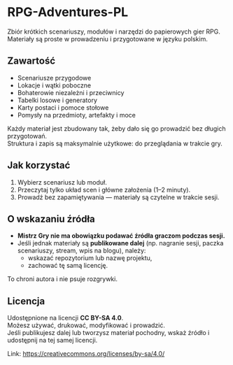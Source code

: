 # RPG-Adventures-PL

Zbiór krótkich scenariuszy, modułów i narzędzi do papierowych gier RPG.  
Materiały są proste w prowadzeniu i przygotowane w języku polskim.

## Zawartość
- Scenariusze przygodowe
- Lokacje i wątki poboczne
- Bohaterowie niezależni i przeciwnicy
- Tabelki losowe i generatory
- Karty postaci i pomoce stołowe
- Pomysły na przedmioty, artefakty i moce

Każdy materiał jest zbudowany tak, żeby dało się go prowadzić bez długich przygotowań.  
Struktura i zapis są maksymalnie użytkowe: do przeglądania w trakcie gry.

## Jak korzystać
1. Wybierz scenariusz lub moduł.
2. Przeczytaj tylko układ scen i główne założenia (1–2 minuty).
3. Prowadź bez zapamiętywania — materiały są czytelne w trakcie sesji.

## O wskazaniu źródła
- **Mistrz Gry nie ma obowiązku podawać źródła graczom podczas sesji.**
- Jeśli jednak materiały są **publikowane dalej** (np. nagranie sesji, paczka scenariuszy, stream, wpis na blogu), należy:
  - wskazać repozytorium lub nazwę projektu,
  - zachować tę samą licencję.

To chroni autora i nie psuje rozgrywki.

## Licencja
Udostępnione na licencji **CC BY-SA 4.0**.  
Możesz używać, drukować, modyfikować i prowadzić.  
Jeśli publikujesz dalej lub tworzysz materiał pochodny, wskaż źródło i udostępnij na tej samej licencji.

Link: https://creativecommons.org/licenses/by-sa/4.0/

